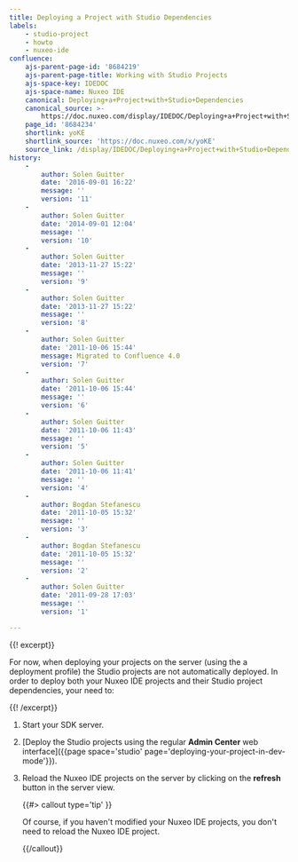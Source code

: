 ```yaml
---
title: Deploying a Project with Studio Dependencies
labels:
    - studio-project
    - howto
    - nuxeo-ide
confluence:
    ajs-parent-page-id: '8684219'
    ajs-parent-page-title: Working with Studio Projects
    ajs-space-key: IDEDOC
    ajs-space-name: Nuxeo IDE
    canonical: Deploying+a+Project+with+Studio+Dependencies
    canonical_source: >-
        https://doc.nuxeo.com/display/IDEDOC/Deploying+a+Project+with+Studio+Dependencies
    page_id: '8684234'
    shortlink: yoKE
    shortlink_source: 'https://doc.nuxeo.com/x/yoKE'
    source_link: /display/IDEDOC/Deploying+a+Project+with+Studio+Dependencies
history:
    - 
        author: Solen Guitter
        date: '2016-09-01 16:22'
        message: ''
        version: '11'
    - 
        author: Solen Guitter
        date: '2014-09-01 12:04'
        message: ''
        version: '10'
    - 
        author: Solen Guitter
        date: '2013-11-27 15:22'
        message: ''
        version: '9'
    - 
        author: Solen Guitter
        date: '2013-11-27 15:22'
        message: ''
        version: '8'
    - 
        author: Solen Guitter
        date: '2011-10-06 15:44'
        message: Migrated to Confluence 4.0
        version: '7'
    - 
        author: Solen Guitter
        date: '2011-10-06 15:44'
        message: ''
        version: '6'
    - 
        author: Solen Guitter
        date: '2011-10-06 11:43'
        message: ''
        version: '5'
    - 
        author: Solen Guitter
        date: '2011-10-06 11:41'
        message: ''
        version: '4'
    - 
        author: Bogdan Stefanescu
        date: '2011-10-05 15:32'
        message: ''
        version: '3'
    - 
        author: Bogdan Stefanescu
        date: '2011-10-05 15:32'
        message: ''
        version: '2'
    - 
        author: Solen Guitter
        date: '2011-09-28 17:03'
        message: ''
        version: '1'

---
```

{{! excerpt}}

For now, when deploying your projects on the server (using the a deployment profile) the Studio projects are not automatically deployed. In order to deploy both your Nuxeo IDE projects and their Studio project dependencies, your need to:

{{! /excerpt}}

1.  Start your SDK server.
2.  [Deploy the Studio projects using the regular **Admin Center** web interface]({{page space='studio' page='deploying-your-project-in-dev-mode'}}).
3.  Reload the Nuxeo IDE projects on the server by clicking on the **refresh** button in the server view.

    {{#> callout type='tip' }}

    Of course, if you haven't modified your Nuxeo IDE projects, you don't need to reload the Nuxeo IDE project.

    {{/callout}}